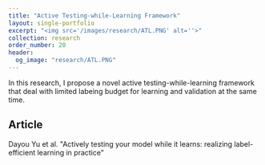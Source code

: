 ```yaml
---
title: "Active Testing-while-Learning Framework"
layout: single-portfolio
excerpt: "<img src='/images/research/ATL.PNG' alt=''>"
collection: research
order_number: 20
header: 
  og_image: "research/ATL.PNG"
---
```


In this research, I propose a novel active testing-while-learning framework that deal with limited labeing budget for 
learning and validation at the same time.

## Article
Dayou Yu et al. "Actively testing your model while it learns: realizing label-efficient learning in practice"
